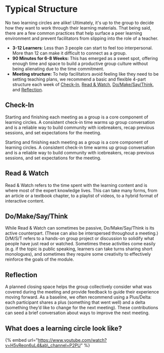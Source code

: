 # Typical Structure

No two learning circles are alike! Ultimately, it's up to the group to decide how they want to work through their learning materials. That being said, there are a few common practices that help surface a peer learning environment and prevent facilitators from slipping into the role of a teacher. 

* **3-12 Learners**: Less than 3 people can start to feel too interpersonal. More than 12 can make it difficult to connect as a group. 
* **90 Minutes for 6-8 Weeks:** This has emerged as a sweet spot, offering enough time and space to build a productive group culture without being alienating due to the time commitment. 
* **Meeting structure:** To help facilitators avoid feeling like they need to be setting teaching plans, we recommend a basic and flexible 4-part structure each week of [Check-In](./#check-in), [Read & Watch](./#read-and-watch), [Do/Make/Say/Think](./#do-make-say-think), and [Reflection](./#reflection).

## **Check-In**

Starting and finishing each meeting as a group is a core component of learning circles. A consistent check-in time warms up group conversation and is a reliable way to build community with icebreakers, recap previous sessions, and set expectations for the meeting. 

Starting and finishing each meeting as a group is a core component of learning circles. A consistent check-in time warms up group conversation and is a reliable way to build community with icebreakers, recap previous sessions, and set expectations for the meeting. 

## **Read & Watch**

Read & Watch refers to the time spent with the learning content and is where most of the expert knowledge lives. This can take many forms, from an article or a textbook chapter, to a playlist of videos, to a hybrid format of interactive content. 

## **Do/Make/Say/Think**

While Read & Watch can sometimes be passive, Do/Make/Say/Think is its active counterpart. \(These can also be interspersed throughout a meeting.\) D/M/S/T refers to a hands-on group project or discussion to solidify what people have just read or watched. Sometimes these activities come easily \(e.g. if the topic is public speaking, learners can take turns sharing short monologues\), and sometimes they require some creativity to effectively reinforce the goals of the module. 

## **Reflection**

A planned closing space helps the group collectively consider what was covered during the meeting and provide feedback to guide their experience moving forward. As a baseline, we often recommend using a Plus/Delta: each participant shares a plus \(something that went well\) and a delta \(something they’d like to change for the next meeting\). These contributions can seed a brief conversation about ways to improve the next meeting.

## **What does a learning circle look like?**

{% embed url="https://www.youtube.com/watch?v=H5vReon6uL4&ab\_channel=P2PU" %}


